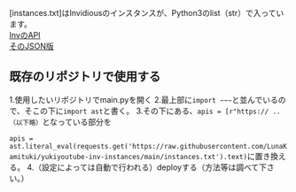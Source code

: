 [instances.txt]はInvidiousのインスタンスが、Python3のlist（str）で入っています。<br>
<a href="https://api.invidious.io">InvのAPI</a><br>
<a href="https://api.invidious.io/instances.json?pretty=1&sort_by=type,users">そのJSON版</a>

## 既存のリポジトリで使用する
  1.使用したいリポジトリでmain.pyを開く
  2.最上部に```import ~~~```と並んでいるので、そこの下に```import ast```と書く。
  3.その下にある、```apis = [r"https:// ..（以下略）```となっている部分を
  
  ```apis = ast.literal_eval(requests.get('https://raw.githubusercontent.com/LunaKamituki/yukiyoutube-inv-instances/main/instances.txt').text)```に置き換える。
  4.（設定によっては自動で行われる）deployする（方法等は調べて下さい。）
